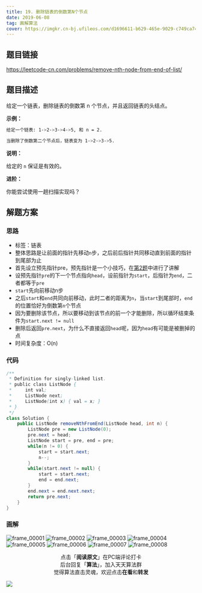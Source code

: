 ```yaml
---
title: 19. 删除链表的倒数第N个节点
date: 2019-06-08
tag: 画解算法
cover: https://imgkr.cn-bj.ufileos.com/d1696611-b629-465e-9029-c749ca74a9b0.png
---
```


## 题目链接

https://leetcode-cn.com/problems/remove-nth-node-from-end-of-list/

## 题目描述

给定一个链表，删除链表的倒数第 n 个节点，并且返回链表的头结点。

**示例：**

```bash
给定一个链表: 1->2->3->4->5, 和 n = 2.

当删除了倒数第二个节点后，链表变为 1->2->3->5.
```

**说明：**

给定的 `n` 保证是有效的。

**进阶：**

你能尝试使用一趟扫描实现吗？


## 解题方案

### 思路

- 标签：链表
- 整体思路是让前面的指针先移动`n`步，之后前后指针共同移动直到前面的指针到尾部为止
- 首先设立预先指针pre，预先指针是一个小技巧，在[第2题](https://mp.weixin.qq.com/s/8cMt_Yaeu6AT5jk3DhdhqA)中进行了讲解
- 设预先指针`pre`的下一个节点指向`head`，设前指针为`start`，后指针为`end`，二者都等于`pre`
- `start`先向前移动n步
- 之后`start`和`end`共同向前移动，此时二者的距离为`n`，当`start`到尾部时，`end`的位置恰好为倒数第`n`个节点
- 因为要删除该节点，所以要移动到该节点的前一个才能删除，所以循环结束条件为`start.next != null`
- 删除后返回`pre.next`，为什么不直接返回`head`呢，因为`head`有可能是被删掉的点
- 时间复杂度：O(n)

### 代码

```java
/**
 * Definition for singly-linked list.
 * public class ListNode {
 *     int val;
 *     ListNode next;
 *     ListNode(int x) { val = x; }
 * }
 */
class Solution {
    public ListNode removeNthFromEnd(ListNode head, int n) {    
        ListNode pre = new ListNode(0);
        pre.next = head;
        ListNode start = pre, end = pre;
        while(n != 0) {
            start = start.next;
            n--;
        }
        while(start.next != null) {
            start = start.next;
            end = end.next;
        }
        end.next = end.next.next;
        return pre.next;
    }
}
```

### 画解

![frame_00001](https://imgkr.cn-bj.ufileos.com/e7e86e1e-083b-4bc6-bfe4-f968bc9a7812.png)
![frame_00002](https://imgkr.cn-bj.ufileos.com/a2c0ebe4-2167-4047-88ec-d04aefb13233.png)
![frame_00003](https://imgkr.cn-bj.ufileos.com/72f31dcf-4d71-4eff-9275-0fe697c1a6f9.png)
![frame_00004](https://imgkr.cn-bj.ufileos.com/ed4740f3-62cf-409d-be73-1da3bf83ebb7.png)
![frame_00005](https://imgkr.cn-bj.ufileos.com/b8c870e2-5a4d-4746-a3e8-0bf3a34bdb8e.png)
![frame_00006](https://imgkr.cn-bj.ufileos.com/cd7a692a-8508-42c3-ba61-56815bc10560.png)
![frame_00007](https://imgkr.cn-bj.ufileos.com/6b0568b3-edb2-4509-88d9-f537369441ac.png)
![frame_00008](https://imgkr.cn-bj.ufileos.com/d1696611-b629-465e-9029-c749ca74a9b0.png)


<span style="display:block;text-align:center;">点击「<strong>阅读原文</strong>」在PC端评论打卡</span>
<span style="display:block;text-align:center;">后台回复「<strong>算法</strong>」，加入天天算法群</span>
<span style="display:block;text-align:center;">觉得算法直击灵魂，欢迎点击<strong>在看</strong>和<strong>转发</strong></span>

![](https://imgkr.cn-bj.ufileos.com/f3e6917b-991c-4ef5-a29a-bb5d9af1273a.gif)